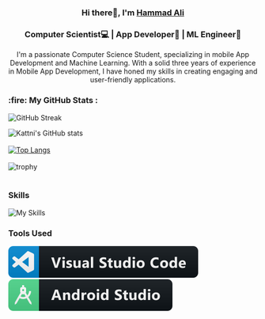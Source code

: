 <h3 align="center">
  Hi there👋, I'm <a href="https://github.com/hammadalive7" >Hammad Ali</a>
</h3>
<h3 align="center">
Computer Scientist💻 | App Developer📱 | ML Engineer🤖
</h4> 

<!--
**hammadalive7/hammadalive7** is a ✨ _special_ ✨ repository because its `README.md` (this file) appears on your GitHub profile.

Here are some ideas to get you started:

- 🔭 I’m currently working on ...
- 🌱 I’m currently learning ...
- 👯 I’m looking to collaborate on ...
- 🤔 I’m looking for help with ...
- 💬 Ask me about ...
- 📫 How to reach me: ...
- 😄 Pronouns: ...
- ⚡ Fun fact: ...
-->

<p align="center">I'm a passionate Computer Science Student, specializing in mobile App Development and Machine Learning. With a solid three years of experience in Mobile App Development, I have honed my skills in creating engaging and user-friendly applications.</p>


<h3>:fire: My GitHub Stats :</h3>

![GitHub Streak](https://github-readme-streak-stats.herokuapp.com?user=hammadalive7&theme=cobalt&date_format=j%20M%5B%20Y%5D&background=000000&border=7536B2&stroke=9243DD&ring=89502D&fire=FF9554&currStreakNum=D280FF&sideNums=BC52FF&currStreakLabel=64EAE2&sideLabels=48A8A2&dates=A42EE5)<div class="open_grepper_editor" title="Edit & Save To Grepper">
![Kattni's GitHub stats](https://github-readme-stats.vercel.app/api?username=kattni&theme=tokyonight&show_icons=true)<br><br>
[![Top Langs](https://github-readme-stats.vercel.app/api/top-langs/?username=hammadalive7&theme=github_dark)](https://github.com/anuraghazra/github-readme-stats)
<br><br>
![trophy](https://github-profile-trophy.vercel.app/?username=hammadalive7&theme=onedark)<div class="open_grepper_editor" title="Edit & Save To Grepper"></div>
<br>

<h3>Skills</h3>
  
![My Skills](https://skillicons.dev/icons?i=github,git,flutter,c,py,dart)

<h3>Tools Used</h3>

<p >
<a>
    <img src="https://github.com/MikeCodesDotNET/ColoredBadges/blob/master/svg/dev/tools/visualstudio_code.svg" alt="example badge" style="vertical-align:top margin:6px 4px">
  </a>
  <a>
    <img src="https://github.com/MikeCodesDotNET/ColoredBadges/blob/master/svg/dev/tools/android_studio.svg" alt="example badge" style="vertical-align:top margin:6px 4px">
  </a>
  </p>
  
 

